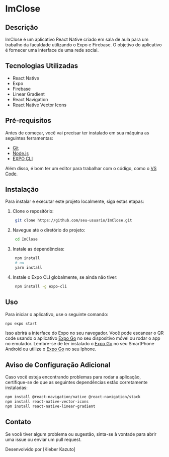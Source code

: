 # ImClose

## Descrição

ImClose é um aplicativo React Native criado em sala de aula para um trabalho da faculdade utilizando o Expo e Firebase. O objetivo do aplicativo é fornecer uma interface de uma rede social.

## Tecnologias Utilizadas

- React Native
- Expo
- Firebase
- Linear Gradient
- React Navigation
- React Native Vector Icons

## Pré-requisitos

Antes de começar, você vai precisar ter instalado em sua máquina as seguintes ferramentas:

- [Git](https://git-scm.com)
- [Node.js](https://nodejs.org/en/)
- [EXPO CLI](https://docs.expo.dev/get-started/installation/)

Além disso, é bom ter um editor para trabalhar com o código, como o [VS Code](https://code.visualstudio.com).

## Instalação

Para instalar e executar este projeto localmente, siga estas etapas:

1. Clone o repositório:
   ```bash
    git clone https://github.com/seu-usuario/ImClose.git
   ```
2. Navegue até o diretório do projeto:
   ```bash
    cd ImClose
   ```
3. Instale as dependências:
   ```bash
    npm install
    # ou
    yarn install
   ```
4. Instale o Expo CLI globalmente, se ainda não tiver:
   ```bash
    npm install -g expo-cli
   ```

## Uso

Para iniciar o aplicativo, use o seguinte comando:
```bash
npx expo start
```
Isso abrirá a interface do Expo no seu navegador.
Você pode escanear o QR code usando o aplicativo [Expo Go](https://play.google.com/store/apps/details?id=host.exp.exponent&hl=en_US) no seu dispositivo móvel ou rodar o app no emulador.
Lembre-se de ter instalado o [Expo Go](https://play.google.com/store/apps/details?id=host.exp.exponent&hl=en_US) no seu SmartPhone Android ou utilize o [Expo Go]([https://play.google.com/store/apps/details?id=host.exp.exponent&hl=en_US](https://apps.apple.com/br/app/expo-go/id982107779)) no seu Iphone.

## Aviso de Configuração Adicional

Caso você esteja encontrando problemas para rodar a aplicação, certifique-se de que as seguintes dependências estão corretamente instaladas:

```bash
npm install @react-navigation/native @react-navigation/stack
npm install react-native-vector-icons
npm install react-native-linear-gradient
```

## Contato

Se você tiver algum problema ou sugestão, sinta-se à vontade para abrir uma issue ou enviar um pull request.

Desenvolvido por [Kleber Kazuto]
